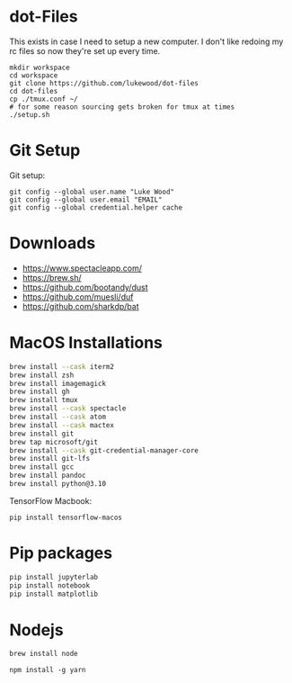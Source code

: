 # dot-Files
This exists in case I need to setup a new computer.
I don't like redoing my rc files so now they're set up every time.

```
mkdir workspace
cd workspace
git clone https://github.com/lukewood/dot-files
cd dot-files
cp ./tmux.conf ~/
# for some reason sourcing gets broken for tmux at times
./setup.sh
```

# Git Setup

Git setup:
```
git config --global user.name "Luke Wood"
git config --global user.email "EMAIL"
git config --global credential.helper cache
```

# Downloads

- https://www.spectacleapp.com/
- https://brew.sh/
- https://github.com/bootandy/dust
- https://github.com/muesli/duf
- https://github.com/sharkdp/bat

# MacOS Installations

```bash
brew install --cask iterm2
brew install zsh
brew install imagemagick
brew install gh
brew install tmux
brew install --cask spectacle
brew install --cask atom
brew install --cask mactex
brew install git
brew tap microsoft/git
brew install --cask git-credential-manager-core
brew install git-lfs
brew install gcc
brew install pandoc
brew install python@3.10
```

TensorFlow Macbook:
```
pip install tensorflow-macos
```

# Pip packages

```bash
pip install jupyterlab
pip install notebook
pip install matplotlib
```

# Nodejs

```bash
brew install node
```

```
npm install -g yarn
```
